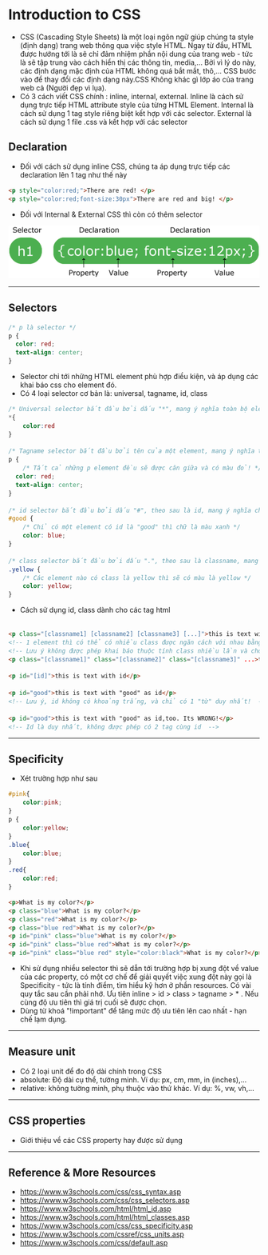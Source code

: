 # Introduction to CSS
- CSS (Cascading Style Sheets) là một loại ngôn ngữ giúp chúng ta style (định dạng) trang web thông qua việc style HTML. Ngay từ đầu, HTML được hướng tới là sẽ chỉ đảm nhiệm phần nội dung của trang web - tức là sẽ tập trung vào cách hiển thị các thông tin, media,... Bởi vì lý do này, các định dạng mặc định của HTML không quá bắt mắt, thô,... CSS bước vào để thay đổi các định dạng này.CSS Không khác gì lớp áo của trang web cả (Người đẹp vì lụa).
- Có 3 cách viết CSS chính : inline, internal, external. Inline là cách sử dụng trực tiếp HTML attribute style của từng HTML Element. Internal là cách sử dụng 1 tag style riêng biệt kết hợp với các selector. External là cách sử dụng 1 file .css và kết hợp với các selector
 
## Declaration
- Đối với cách sử dụng inline CSS, chúng ta áp dụng trực tiếp các declaration lên 1 tag như thế này 
```html
<p style="color:red;">There are red! </p>
<p style="color:red;font-size:30px">There are red and big! </p>
```
- Đối với Internal & External CSS thì còn có thêm selector
<img src="../sources/C4EJS-Lecture 2.2.png" alt="css syntax">

---

## Selectors
```css
/* p là selector */
p {
  color: red;
  text-align: center;
}
```
- Selector chỉ tới những HTML element phù hợp điều kiện, và áp dụng các khai báo css cho element đó.
- Có 4 loại selector cơ bản là: universal, tagname, id, class
```css
/* Universal selector bắt đầu bởi dấu "*", mang ý nghĩa toàn bộ element đều phù hợp*/
*{
    color:red
}

/* Tagname selector bắt đầu bởi tên của một element, mang ý nghĩa toàn bộ element cùng loại đều phù hợp */
p {
    /* Tất cả những p element đều sẽ được căn giữa và có màu đỏ! */
  color: red;
  text-align: center;
}

/* id selector bắt đầu bởi dấu "#", theo sau là id, mang ý nghĩa chỉ 1 element có id phù hợp*/
#good { 
    /* Chỉ có một element có id là "good" thì chữ là màu xanh */
    color: blue;
}

/* class selector bắt đầu bởi dấu ".", theo sau là classname, mang ý nghĩa toàn bộ element mang class đó đều phù hợp */
.yellow { 
    /* Các element nào có class là yellow thì sẽ có màu là yellow */
    color: yellow;
}

```
- Cách sử dụng id, class dành cho các tag html
```html

<p class="[classname1] [classname2] [classname3] [...]">this is text with classes</p>
<!-- 1 element thì có thể có nhiều class được ngăn cách với nhau bằng khoảng trắng. -->
<!-- Lưu ý không được phép khai báo thuộc tính class nhiều lần và cho rằng đây là việc thêm class mới -->
<p class="[classname1]" class="[classname2]" class="[classname3]" ...>this is text with classes but WRONG</p>

<p id="[id]">this is text with id</p>

<p id="good">this is text with "good" as id</p>
<!-- Lưu ý, id không có khoảng trắng, và chỉ có 1 "từ" duy nhất!  -->

<p id="good">this is text with "good" as id,too. Its WRONG!</p>
<!-- Id là duy nhất, không được phép có 2 tag cùng id  -->

```
---

## Specificity
- Xét trường hợp như sau
```css
#pink{
    color:pink;
}
p {
    color:yellow;
}
.blue{
    color:blue;
}
.red{
    color:red;
}
```

```html
<p>What is my color?</p>
<p class="blue">What is my color?</p>
<p class="red">What is my color?</p>
<p class="blue red">What is my color?</p>
<p id="pink" class="blue">What is my color?</p>
<p id="pink" class="blue red">What is my color?</p>
<p id="pink" class="blue red" style="color:black">What is my color?</p>
```
- Khi sử dụng nhiều selector thì sẽ dẫn tới trường hợp bị xung đột về value của các property, có một cơ chế để giải quyết việc xung đột này gọi là Specificity - tức là tính điểm, tìm hiểu kỹ hơn ở phần resources. Có vài quy tắc sau cần phải nhớ. Ưu tiên inline > id > class > tagname > * . Nếu cùng độ ưu tiên thì giá trị cuối sẽ được chọn.
- Dùng từ khoá "!important" để tăng mức độ ưu tiên lên cao nhất - hạn chế lạm dụng.
---

## Measure unit
- Có 2 loại unit để đo độ dài chính trong CSS 
- absolute: Độ dài cụ thể, tường minh. Ví dụ: px, cm, mm, in (inches),...
- relative: không tường minh, phụ thuộc vào thứ khác. Ví dụ: %, vw, vh,...

---

## CSS properties
- Giới thiệu về các CSS property hay được sử dụng 
---

## Reference & More Resources 
* https://www.w3schools.com/css/css_syntax.asp
* https://www.w3schools.com/css/css_selectors.asp
* https://www.w3schools.com/html/html_id.asp
* https://www.w3schools.com/html/html_classes.asp
* https://www.w3schools.com/css/css_specificity.asp
* https://www.w3schools.com/cssref/css_units.asp
* https://www.w3schools.com/css/default.asp